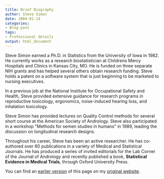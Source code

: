 ```yaml
---
title: Brief Biography
author: Steve Simon
date: 2004-01-14
categories:
- Blog post
tags:
- Professional details
output: html_document
---
```

Steve Simon earned a Ph.D. in Statistics from the University of Iowa in
1982. He currently works as a research biostatistician at Childrens
Mercy Hospitals and Clinics in Kansas City, MO. He is funded on three
separate NIH grants and has helped several others obtain research
funding. Steve holds a patent on a software system that is just
beginning to be marketed to nursing executives.

In a previous job at the National Institute for Occupational Safety and
Health, Steve provided extensive guidance for research programs in
reproductive toxicology, ergonomics, noise-induced hearing loss, and
inhalation toxicology.

Steve Simon has provided lectures on Quality Control methods for several
short course at the American Society of Andrology. Steve also
participated in a workshop \"Methods for semen studies in humans\" in
1989, leading the discussion on longitudinal research designs.

Throughout his career, Steve has been an active researcher. He has
co-authored over 60 publications in a variety of Medical and Statistical
Journals. He has produced a series of invited editorials for the Lab
Corner of the Journal of Andrology and recently published a book,
**Statistical Evidence in Medical Trials**, through Oxford University
Press.

You can find an [earlier version](http://www.pmean.com/04/briefbio.html) of this page on my [original website](http://www.pmean.com/original_site.html).
